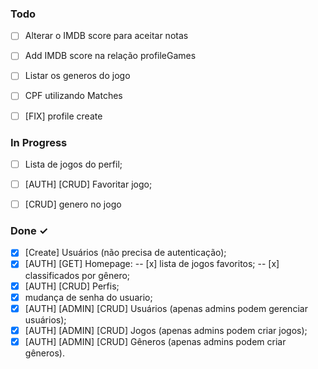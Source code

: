 ### Todo

- [ ] Alterar o IMDB score para aceitar notas 
- [ ] Add IMDB score na relação profileGames
- [ ] Listar os generos do jogo
- [ ] CPF utilizando Matches
- [ ] [FIX] profile create


### In Progress

- [ ]  Lista de jogos do perfil;
- [ ]  [AUTH] [CRUD] Favoritar jogo;
- [ ] [CRUD] genero no jogo


### Done ✓

- [x] [Create] Usuários (não precisa de autenticação);
- [x] [AUTH] [GET] Homepage: 
  -- [x] lista de jogos favoritos; 
  -- [x] classificados por gênero;
- [x] [AUTH] [CRUD] Perfis; 
- [x] mudança de senha do usuario;
- [x] [AUTH] [ADMIN] [CRUD] Usuários (apenas admins podem gerenciar usuários);
- [x] [AUTH] [ADMIN] [CRUD] Jogos (apenas admins podem criar jogos);
- [x] [AUTH] [ADMIN] [CRUD] Gêneros (apenas admins podem criar gêneros).
